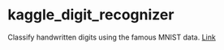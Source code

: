 # kaggle_digit_recognizer
Classify handwritten digits using the famous MNIST data. [Link](https://www.kaggle.com/c/digit-recognizer)
